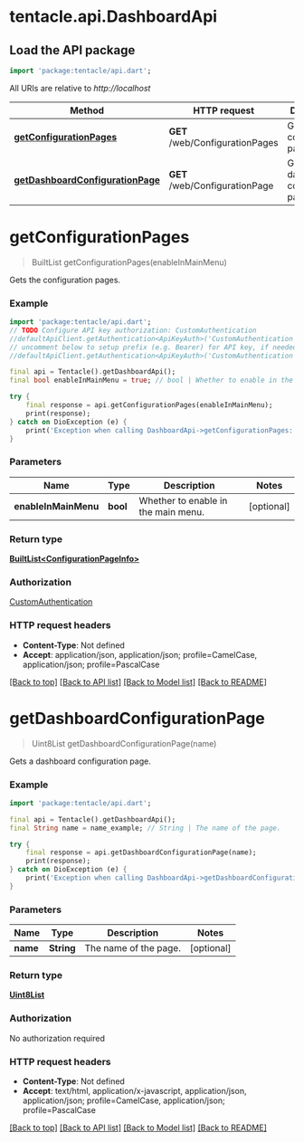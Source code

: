 # tentacle.api.DashboardApi

## Load the API package
```dart
import 'package:tentacle/api.dart';
```

All URIs are relative to *http://localhost*

Method | HTTP request | Description
------------- | ------------- | -------------
[**getConfigurationPages**](DashboardApi.md#getconfigurationpages) | **GET** /web/ConfigurationPages | Gets the configuration pages.
[**getDashboardConfigurationPage**](DashboardApi.md#getdashboardconfigurationpage) | **GET** /web/ConfigurationPage | Gets a dashboard configuration page.


# **getConfigurationPages**
> BuiltList<ConfigurationPageInfo> getConfigurationPages(enableInMainMenu)

Gets the configuration pages.

### Example
```dart
import 'package:tentacle/api.dart';
// TODO Configure API key authorization: CustomAuthentication
//defaultApiClient.getAuthentication<ApiKeyAuth>('CustomAuthentication').apiKey = 'YOUR_API_KEY';
// uncomment below to setup prefix (e.g. Bearer) for API key, if needed
//defaultApiClient.getAuthentication<ApiKeyAuth>('CustomAuthentication').apiKeyPrefix = 'Bearer';

final api = Tentacle().getDashboardApi();
final bool enableInMainMenu = true; // bool | Whether to enable in the main menu.

try {
    final response = api.getConfigurationPages(enableInMainMenu);
    print(response);
} catch on DioException (e) {
    print('Exception when calling DashboardApi->getConfigurationPages: $e\n');
}
```

### Parameters

Name | Type | Description  | Notes
------------- | ------------- | ------------- | -------------
 **enableInMainMenu** | **bool**| Whether to enable in the main menu. | [optional] 

### Return type

[**BuiltList&lt;ConfigurationPageInfo&gt;**](ConfigurationPageInfo.md)

### Authorization

[CustomAuthentication](../README.md#CustomAuthentication)

### HTTP request headers

 - **Content-Type**: Not defined
 - **Accept**: application/json, application/json; profile=CamelCase, application/json; profile=PascalCase

[[Back to top]](#) [[Back to API list]](../README.md#documentation-for-api-endpoints) [[Back to Model list]](../README.md#documentation-for-models) [[Back to README]](../README.md)

# **getDashboardConfigurationPage**
> Uint8List getDashboardConfigurationPage(name)

Gets a dashboard configuration page.

### Example
```dart
import 'package:tentacle/api.dart';

final api = Tentacle().getDashboardApi();
final String name = name_example; // String | The name of the page.

try {
    final response = api.getDashboardConfigurationPage(name);
    print(response);
} catch on DioException (e) {
    print('Exception when calling DashboardApi->getDashboardConfigurationPage: $e\n');
}
```

### Parameters

Name | Type | Description  | Notes
------------- | ------------- | ------------- | -------------
 **name** | **String**| The name of the page. | [optional] 

### Return type

[**Uint8List**](Uint8List.md)

### Authorization

No authorization required

### HTTP request headers

 - **Content-Type**: Not defined
 - **Accept**: text/html, application/x-javascript, application/json, application/json; profile=CamelCase, application/json; profile=PascalCase

[[Back to top]](#) [[Back to API list]](../README.md#documentation-for-api-endpoints) [[Back to Model list]](../README.md#documentation-for-models) [[Back to README]](../README.md)

